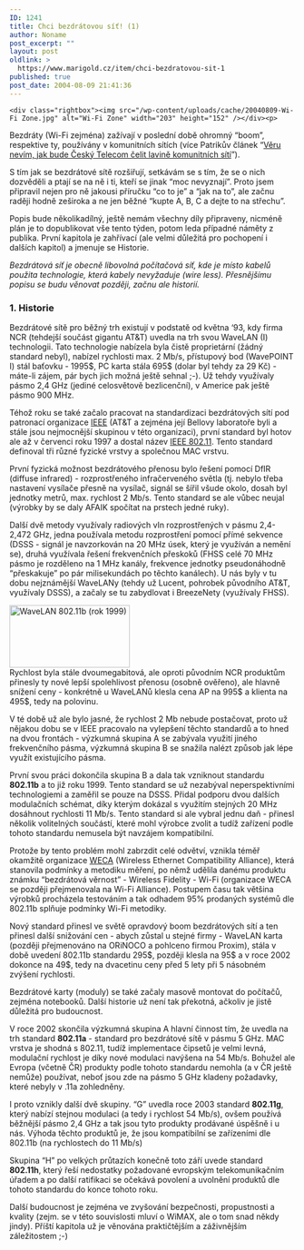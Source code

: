 ```yaml
---
ID: 1241
title: Chci bezdrátovou síť! (1)
author: Noname
post_excerpt: ""
layout: post
oldlink: >
  https://www.marigold.cz/item/chci-bezdratovou-sit-1
published: true
post_date: 2004-08-09 21:41:36
---
```

	<div class="rightbox"><img src="/wp-content/uploads/cache/20040809-Wi-Fi Zone.jpg" alt="Wi-Fi Zone" width="203" height="152" /></div><p>
Bezdráty (Wi-Fi zejména) zažívají v poslední době ohromný &#8220;boom&#8221;, respektive ty, používány v komunitních sítích (více Patrikův článek &#8220;<a href="/item/veru-nevim-jak-bude-cesky-telecom-celit-lavine-komunitnich-siti">Věru nevím, jak bude Český Telecom čelit lavině komunitních sítí</a>&#8221;).</p>
<p>
S tím jak se bezdrátové sítě rozšiřují, setkávám se s tím, že se o nich dozvěděli a ptají se na ně i ti, kteří se jinak &#8220;moc nevyznají&#8221;. Proto jsem připravil nejen pro ně jakousi příručku &#8220;co to je&#8221; a &#8220;jak na to&#8221;, ale začnu raději hodně zeširoka a ne jen běžné &#8220;kupte A, B, C a dejte to na střechu&#8221;.</p>
<p>
Popis bude několikadílný, ještě nemám všechny díly připraveny, nicméně plán je to dopublikovat vše tento týden, potom leda případné náměty z publika. První kapitola je zahřívací (ale velmi důležitá pro pochopení i dalších kapitol) a jmenuje se Historie.</p>

<!--more-->	<p>
<em>Bezdrátová síť je obecně libovolná počítačová síť, kde je místo kabelů použita technologie, která kabely nevyžaduje (wire less). Přesnějšímu popisu se budu věnovat později, začnu ale historií.</em></p>

<h3>1. Historie</h3>
<p>
Bezdrátové sítě pro běžný trh existují v podstatě od května &#8216;93, kdy firma NCR (tehdejší součást gigantu AT&amp;T) uvedla na trh svou WaveLAN (I) technologii. Tato technologie nabízela byla čistě proprietární (žádný standard nebyl), nabízel rychlosti max. 2 Mb/s, přístupový bod (WavePOINT I) stál baťovku - 1995$, PC karta stála 695$ (dolar byl tehdy za 29 Kč) - máte-li zájem, pár bych jich možná ještě sehnal ;-). Už tehdy využívaly pásmo 2,4 GHz (jediné celosvětově bezlicenční), v Americe pak ještě pásmo 900 MHz.</p>
<p>
Téhož roku se také začalo pracovat na standardizaci bezdrátových sítí pod patronací organizace <a href="http://www.ieee.org/">IEEE</a> (AT&amp;T a zejména její Bellovy laboratoře byli a stále jsou nejmocnější skupinou v této organizaci), první standard byl hotov ale až v červenci roku 1997 a dostal název <a href="http://grouper.ieee.org/groups/802/11/main.html">IEEE 802.11</a>. Tento standard definoval tři různé fyzické vrstvy a společnou MAC vrstvu.</p>
<p>
První fyzická možnost bezdrátového přenosu bylo řešení pomocí DfIR (diffuse infrared) - rozprostřeného infračerveného světla (tj. nebylo třeba nastavení vysílače přesně na vysílač, signál se šířil všude okolo, dosah byl jednotky metrů, max. rychlost 2 Mb/s. Tento standard se ale vůbec neujal (výrobky by se daly AFAIK spočítat na prstech jedné ruky).</p>
<p>
Další dvě metody využívaly radiových vln rozprostřených v pásmu 2,4-2,472 GHz, jedna používala metodu rozprostření pomocí přímé sekvence (DSSS - signál je navzorkován na 20 MHz úsek, který je využíván a nemění se), druhá využívala řešení frekvenčních přeskoků (FHSS celé 70 MHz pásmo je rozděleno na 1 MHz kanály, frekvence jednotky pseudonáhodně &#8220;přeskakuje&#8221; po pár milisekundách po těchto kanálech). U nás byly v tu dobu nejznámější WaveLANy (tehdy už Lucent, pohrobek původního AT&amp;T, využívaly DSSS), a začaly se tu zabydlovat i BreezeNety (využívaly FHSS).</p>
<div class="leftbox"><img src="/wp-content/uploads/cache/20040809-WaveLAN.jpg" alt="WaveLAN 802.11b (rok 1999)" width="212" height="110" /></div>Rychlost byla stále dvoumegabitová, ale oproti původním NCR produktům přinesly ty nové lepší spolehlivost přenosu (osobně ověřeno), ale hlavně snížení ceny - konkrétně u WaveLANů klesla cena AP na 995$ a klienta na 495$, tedy na polovinu.<div><p>
V té době už ale bylo jasné, že rychlost 2 Mb nebude postačovat, proto už nějakou dobu se v IEEE pracovalo na vylepšení těchto standardů a to hned na dvou frontách - výzkumná skupina A se zabývala využití jiného frekvenčního pásma, výzkumná skupina B se snažila nalézt způsob jak lépe využít existujícího pásma.</p>
<p>
První svou práci dokončila skupina B a dala tak vzniknout standardu <strong>802.11b</strong> a to již roku 1999. Tento standard se už nezabýval neperspektivními technologiemi a zaměřil se pouze na DSSS. Přidal podporu dvou dalších modulačních schémat, díky kterým dokázal s využitím stejných 20 MHz dosáhnout rychlosti 11 Mb/s. Tento standard si ale vybral jednu daň - přinesl několik volitelných součástí, které mohl výrobce zvolit a tudíž zařízení podle tohoto standardu nemusela být navzájem kompatibilní.</p>
<p>
Protože by tento problém mohl zabrzdit celé odvětví, vznikla téměř okamžitě organizace <a href="http://www.weca.net/">WECA</a> (Wireless Ethernet Compatibility Alliance), která stanovila podmínky a metodiku měření, po němž udělila danému produktu známku &#8220;bezdrátová věrnost&#8221; - Wireless Fidelity - Wi-Fi (organizace WECA se později přejmenovala na Wi-Fi Alliance). Postupem času tak většina výrobků procházela testováním a tak odhadem 95% prodaných systémů dle 802.11b splňuje podmínky Wi-Fi metodiky.</p>
<p>
Nový standard přinesl ve světě opravdový boom bezdrátových sítí a ten přinesl další snižování cen - abych zůstal u stejné firmy - WaveLAN karta (později přejmenováno na ORiNOCO a pohlceno firmou Proxim), stála v době uvedení 802.11b standardu 295$, později klesla na 95$ a v roce 2002 dokonce na 49$, tedy na dvacetinu ceny před 5 lety při 5 násobném zvýšení rychlosti.</p>
<p>
Bezdrátové karty (moduly) se také začaly masově montovat do počítačů, zejména notebooků. Další historie už není tak překotná, ačkoliv je jistě důležitá pro budoucnost.</p>
<p>
V roce 2002 skončila výzkumná skupina A hlavní činnost tím, že uvedla na trh standard <strong>802.11a</strong> - standard pro bezdrátové sítě v pásmu 5 GHz. MAC vrstva je shodná s 802.11, tudíž implementace čipsetů je velmi levná, modulační rychlost je díky nové modulaci navýšena na 54 Mb/s. Bohužel ale Evropa (včetně ČR) produkty podle tohoto standardu nemohla (a v ČR ještě nemůže) používat, neboť jsou zde na pásmo 5 GHz kladeny požadavky, které nebyly v .11a zohledněny.</p>
<p>
I proto vznikly další dvě skupiny. &#8220;G&#8221; uvedla roce 2003 standard <strong>802.11g</strong>, který nabízí stejnou modulaci (a tedy i rychlost 54 Mb/s), ovšem používá běžnější pásmo 2,4 GHz a tak jsou tyto produkty prodávané úspěšně i u nás. Výhoda těchto produktů je, že jsou kompatibilní se zařízeními dle 802.11b (na rychlostech do 11 Mb/s)</p>
<p>
Skupina &#8220;H&#8221; po velkých průtazích konečně toto září uvede standard <strong>802.11h</strong>, který řeší nedostatky požadované evropským telekomunikačním úřadem a po další ratifikaci se očekává povolení a uvolnění produktů dle tohoto standardu do konce tohoto roku.</p>
<p>
Další budoucnost je zejména ve zvyšování bezpečnosti, propustnosti a kvality (zejm. se v této souvislosti mluví o WiMAX, ale o tom snad někdy jindy). Příští kapitola už je věnována praktičtějším a záživnějším záležitostem ;-)</p>
</div>